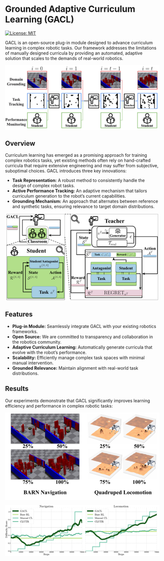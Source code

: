 # Grounded Adaptive Curriculum Learning (GACL)

[![License: MIT](https://img.shields.io/badge/License-MIT-yellow.svg)](LICENSE)

GACL is an open-source plug-in module designed to advance curriculum learning in complex robotic tasks. Our framework addresses the limitations of manually designed curricula by providing an automated, adaptive solution that scales to the demands of real-world robotics.
<p align="center">
  <img src="figures/GACL illustration.pdf" alt="GACL Framework Illustration" width="800"/>
</p>

## Overview

Curriculum learning has emerged as a promising approach for training complex robotics tasks, yet existing methods often rely on hand-crafted curricula that require extensive engineering and may suffer from subjective, suboptimal choices. GACL introduces three key innovations:

- **Task Representation:** A robust method to consistently handle the design of complex robot tasks.
- **Active Performance Tracking:** An adaptive mechanism that tailors curriculum generation to the robot’s current capabilities.
- **Grounding Mechanism:** An approach that alternates between reference and synthetic tasks, ensuring relevance to target domain distributions.
<p align="center">
  <img src="figures/gacl method.pdf" alt="GACL Method" width="700"/>
</p>

## Features

- **Plug-in Module:** Seamlessly integrate GACL with your existing robotics frameworks.
- **Open Source:** We are committed to transparency and collaboration in the robotics community.
- **Adaptive Curriculum Learning:** Automatically generate curricula that evolve with the robot’s performance.
- **Scalability:** Efficiently manage complex task spaces with minimal manual intervention.
- **Grounded Relevance:** Maintain alignment with real-world task distributions.


## Results
Our experiments demonstrate that GACL significantly improves learning efficiency and performance in complex robotic tasks:
<p align="center">
  <img src="figures/curriculum_progression.pdf" alt="Curriculum Progression" width="600"/>
</p>
<p align="center">
  <img src="figures/GACL curriculum difficulty progression results.pdf" alt="GACL Curriculum Difficulty Progression Results" width="700"/>
</p>
